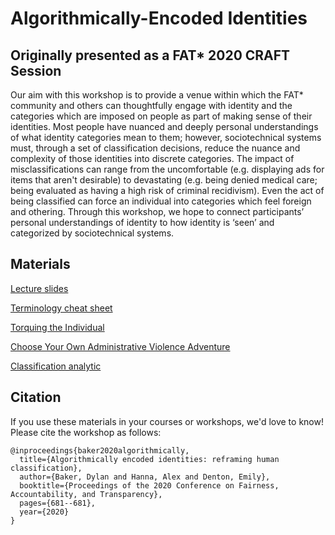 # Algorithmically-Encoded Identities
## Originally presented as a FAT* 2020 CRAFT Session

Our aim with this workshop is to provide a venue within which the FAT* community and others can thoughtfully engage with identity and the categories which are imposed on people as part of making sense of their identities. Most people have nuanced and deeply personal understandings of what identity categories mean to them; however, sociotechnical systems must, through a set of classification decisions, reduce the nuance and complexity of those identities into discrete categories. The impact of misclassifications can range from the uncomfortable (e.g. displaying ads for items that aren't desirable) to devastating (e.g. being denied medical care; being evaluated as having a high risk of criminal recidivism). Even the act of being classified can force an individual into categories which feel foreign and othering. Through this workshop, we hope to connect participants’ personal understandings of identity to how identity is ‘seen’ and categorized by sociotechnical systems.

## Materials
[Lecture slides](https://github.com/alexhanna/algo-identity/blob/master/Lecture.pdf)

[Terminology cheat sheet](https://github.com/alexhanna/algo-identity/blob/master/Cheat_sheet.pdf)

[Torquing the Individual](https://docs.google.com/document/d/1vWSUcXFgJiYwXjO-dyUTF4DkjQyN7zyyC0z-roibnCY/edit#heading=h.vgwa9cq9jsyh)

[Choose Your Own Administrative Violence Adventure](alex-hanna.com/choose-your-own-administrative-violence-adventure.html) 

[Classification analytic](https://drive.google.com/file/d/10VCbZUuOcxNYZN27pQPH4LfJDU6lNAFU/view?usp=sharing)

## Citation

If you use these materials in your courses or workshops, we'd love to know! Please cite the workshop as follows:

```
@inproceedings{baker2020algorithmically,
  title={Algorithmically encoded identities: reframing human classification},
  author={Baker, Dylan and Hanna, Alex and Denton, Emily},
  booktitle={Proceedings of the 2020 Conference on Fairness, Accountability, and Transparency},
  pages={681--681},
  year={2020}
}
```
